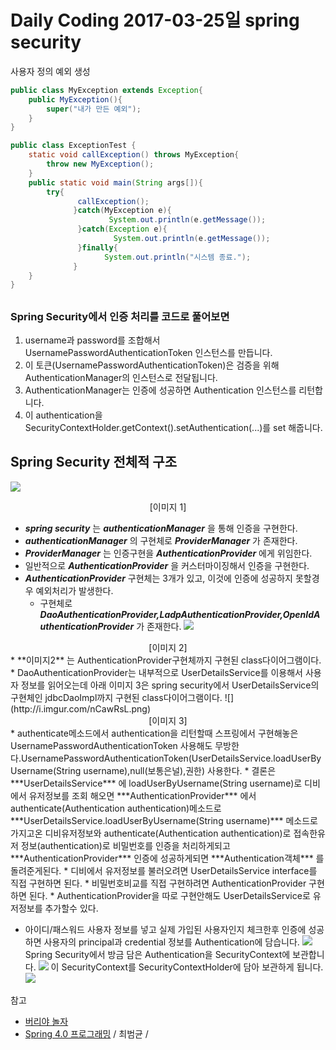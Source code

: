 # Daily Coding 2017-03-25일 spring security

사용자 정의 예외 생성
```java
public class MyException extends Exception{
    public MyException(){
        super("내가 만든 예외");
    }
}

public class ExceptionTest {
    static void callException() throws MyException{
        throw new MyException();
    }
    public static void main(String args[]){
        try{
               callException();
              }catch(MyException e){
                      System.out.println(e.getMessage());
               }catch(Exception e){
                       System.out.println(e.getMessage());
               }finally{
                     System.out.println("시스템 종료.");
              }    
    }
}

```
##
### Spring Security에서 인증 처리를 코드로 풀어보면
1. username과 password를 조합해서 UsernamePasswordAuthenticationToken 인스턴스를 만듭니다.
2. 이 토큰(UsernamePasswordAuthenticationToken)은 검증을 위해 AuthenticationManager의 인스턴스로 전달됩니다.
3. AuthenticationManager는 인증에 성공하면 Authentication 인스턴스를 리턴합니다.
4. 이 authentication을 SecurityContextHolder.getContext().setAuthentication(...)를 set 해줍니다.


## Spring Security 전체적 구조
![](http://i.imgur.com/m5dfYew.png)
<center>[이미지 1]</center>

* ***spring security*** 는 ***authenticationManager*** 을 통해 인증을 구현한다.
* ***authenticationManager*** 의 구현체로 ***ProviderManager*** 가 존재한다.
* ***ProviderManager*** 는 인증구현을 ***AuthenticationProvider*** 에게 위임한다.
* 일반적으로 ***AuthenticationProvider*** 을 커스터마이징해서 인증을 구현한다.
* ***AuthenticationProvider*** 구현체는 3개가 있고, 이것에 인증에 성공하지 못할경우 예외처리가 발생한다.
  * 구현체로 ***DaoAuthenticationProvider,LadpAuthenticationProvider,OpenIdAuthenticationProvider*** 가 존재한다.
![](http://i.imgur.com/ByfYXXm.png)  
<center>[이미지 2]</center>
* **이미지2** 는 AuthenticationProvider구현체까지 구현된 class다이어그램이다.
* DaoAuthenticationProvider는 내부적으로 UserDetailsService를 이용해서 사용자 정보를 읽어오는데 아래 이미지 3은 spring security에서 UserDetailsService의 구현체인 jdbcDaoImpl까지 구현된 class다이어그램이다.
![](http://i.imgur.com/nCawRsL.png)
<center>[이미지 3]</center>
* authenticate메소드에서 authentication을 리턴할때 스프링에서 구현해놓은 UsernamePasswordAuthenticationToken 사용해도 무방한다.UsernamePasswordAuthenticationToken(UserDetailsService.loadUserByUsername(String username),null(보통은널),권한) 사용한다.
* 결론은 ***UserDetailsService*** 에 loadUserByUsername(String username)로 디비에서 유저정보를 조회 해오면 ***AuthenticationProvider*** 에서 authenticate(Authentication authentication)메소드로 ***UserDetailsService.loadUserByUsername(String username)*** 메소드로 가지고온 디비유저정보와 authenticate(Authentication authentication)로 접속한유저 정보(authentication)로 비밀번호를 인증을 처리하게되고 ***AuthenticationProvider***  인증에 성공하게되면 ***Authentication객체*** 를 돌려준게된다.
  * 디비에서 유저정보를 불러오려면 UserDetailsService interface를 직접 구현하면 된다.
  * 비밀번호비교를 직접 구현하려면 AuthenticationProvider 구현하면 된다.
  * AuthenticationProvider을 따로 구현안해도 UserDetailsService로 유저정보를 추가할수 있다.

* 아이디/패스워드 사용자 정보를 넣고 실제 가입된 사용자인지 체크한후 인증에 성공하면 사용자의 principal과 credential 정보를 Authentication에 담습니다.
![](http://i.imgur.com/77uaOY2.png)
Spring Security에서 방금 담은 Authentication을  SecurityContext에 보관합니다.
![](http://i.imgur.com/0PY4TWC.png)
이 SecurityContext를 SecurityContextHolder에 담아 보관하게 됩니다.
![](http://i.imgur.com/a3pQv6A.png)


참고
* [버리야 놀자](http://flyburi.com/584)
* [Spring 4.0 프로그래밍](http://storefarm.naver.com/dcvirus/products/458328014?NaPm=ct%3Dj06r6ydk%7Cci%3D1744f23aa4586709889a372fc15683afa2b4928e%7Ctr%3Dsls%7Csn%3D182521%7Chk%3Dab9fe496302792c50421edea06a3e322286ad2b9) / 최범균 /
